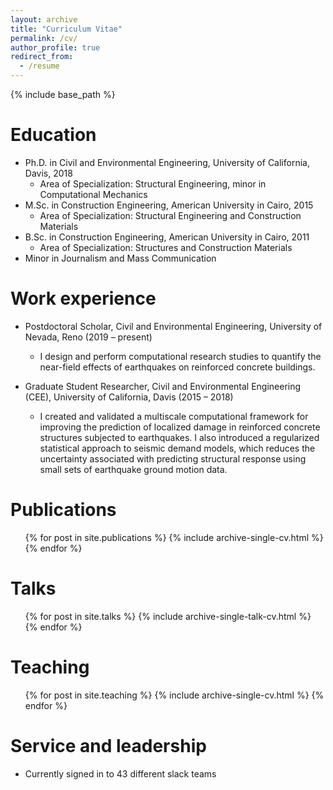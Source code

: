 ```yaml
---
layout: archive
title: "Curriculum Vitae"
permalink: /cv/
author_profile: true
redirect_from:
  - /resume
---
```


{% include base_path %}

Education
======
* Ph.D. in Civil and Environmental Engineering, University of California, Davis, 2018
  * Area of Specialization: Structural Engineering, minor in Computational Mechanics
* M.Sc. in Construction Engineering, American University in Cairo, 2015
  * Area of Specialization: Structural Engineering and Construction Materials
* B.Sc. in Construction Engineering, American University in Cairo, 2011
  * Area of Specialization: Structures and Construction Materials
* Minor in Journalism and Mass Communication

Work experience
======
* Postdoctoral Scholar, Civil and Environmental Engineering, University of Nevada, Reno (2019 – present)
  * I design and perform computational research studies to quantify the near-field effects of earthquakes on reinforced concrete buildings.

* Graduate Student Researcher, Civil and Environmental Engineering (CEE), University of California, Davis (2015 – 2018)
  * I created and validated a multiscale computational framework for improving the prediction of localized damage in reinforced concrete     structures subjected to earthquakes. I also introduced a regularized statistical approach to seismic demand models, which reduces       the uncertainty associated with predicting structural response using small sets of earthquake ground motion data.

Publications
======
  <ul>{% for post in site.publications %}
    {% include archive-single-cv.html %}
  {% endfor %}</ul>
  
Talks
======
  <ul>{% for post in site.talks %}
    {% include archive-single-talk-cv.html %}
  {% endfor %}</ul>
  
Teaching
======
  <ul>{% for post in site.teaching %}
    {% include archive-single-cv.html %}
  {% endfor %}</ul>
  
Service and leadership
======
* Currently signed in to 43 different slack teams
